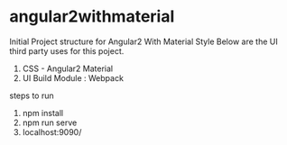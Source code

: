 # angular2withmaterial
Initial Project structure for Angular2 With Material Style
Below are the UI third party uses for this poject.
1. CSS - Angular2 Material
2. UI Build Module : Webpack

steps to run 

1. npm install
2. npm run serve
2. localhost:9090/
